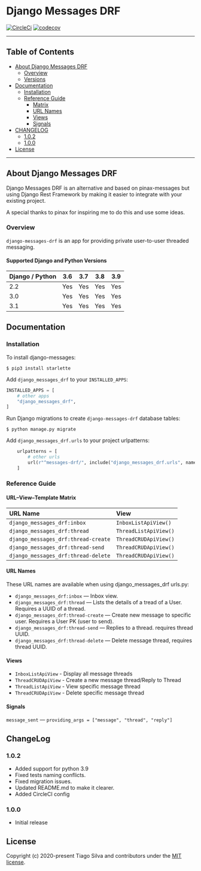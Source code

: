 # Django Messages DRF

[![CircleCi](https://img.shields.io/circleci/project/github/tarsil/django-messages-drf.svg)](https://circleci.com/gh/tarsil/django-messages-drf)
[![codecov](https://codecov.io/gh/tarsil/django-messages-drf/branch/master/graph/badge.svg?token=VfTlWQlGeF)](https://codecov.io/gh/tarsil/django-messages-drf)

---

## Table of Contents

- [About Django Messages DRF](#about-django-messages-drf)
  - [Overview](#overview)
  - [Versions](#supported-django-and-python-versions)
- [Documentation](#documentation)
  - [Installation](#installation)
  - [Reference Guide](#reference-guide)
    - [Matrix](#url–view–template-matrix)
    - [URL Names](#url-names)
    - [Views](#views)
    - [Signals](#signals)
- [CHANGELOG](#changelog)
  - [1.0.2](#102)
  - [1.0.0](#100)
- [License](#license)

---

## About Django Messages DRF

Django Messages DRF is an alternative and based on pinax-messages but using
Django Rest Framework by making it easier to integrate with your existing project.

A special thanks to pinax for inspiring me to do this and use some ideas.

### Overview

`django-messages-drf` is an app for providing private user-to-user threaded
messaging.

#### Supported Django and Python Versions

| Django / Python | 3.6 | 3.7 | 3.8 | 3.9
| --------------- | --- | --- | --- | ---
| 2.2  | Yes | Yes | Yes | Yes |
| 3.0  | Yes | Yes | Yes | Yes |
| 3.1  | Yes | Yes | Yes | Yes |

## Documentation

### Installation

To install django-messages:

```shell
$ pip3 install starlette
```

Add `django_messages_drf` to your `INSTALLED_APPS`:

```python
INSTALLED_APPS = [
    # other apps
    "django_messages_drf",
]
```

Run Django migrations to create `django-messages-drf` database tables:

```shell
$ python manage.py migrate
```

Add `django_messages_drf.urls` to your project urlpatterns:

```python
    urlpatterns = [
        # other urls
        url(r"^messages-drf/", include("django_messages_drf.urls", namespace="django_messages_drf")),
    ]
```

### Reference Guide

#### URL–View–Template Matrix

| URL Name  | View   |
| :-------- | :----- |
| `django_messages_drf:inbox`               | `InboxListApiView()` |
| `django_messages_drf:thread`      | `ThreadListApiView()` |
| `django_messages_drf:thread-create` | `ThreadCRUDApiView()` |
| `django_messages_drf:thread-send`       | `ThreadCRUDApiView()` |
| `django_messages_drf:thread-delete`       | `ThreadCRUDApiView()` |

#### URL Names

These URL names are available when using django_messages_drf urls.py:

- `django_messages_drf:inbox` — Inbox view.
- `django_messages_drf:thread` — Lists the details of a tread of a User.
Requires a UUID of a thread.
- `django_messages_drf:thread-create` — Create new message to specific user.
Requires a User PK (user to send).
- `django_messages_drf:thread-send` — Replies to a thread. requires thread UUID.
- `django_messages_drf:thread-delete` — Delete message thread, requires thread
UUID.

#### Views

- `InboxListApiView` - Display all message threads
- `ThreadCRUDApiView` - Create a new message thread/Reply to Thread
- `ThreadListApiView` - View specific message thread
- `ThreadCRUDApiView` - Delete specific message thread

#### Signals

`message_sent` — `providing_args = ["message", "thread", "reply"]`

## ChangeLog

### 1.0.2

- Added support for python 3.9
- Fixed tests naming conflicts.
- Fixed migration issues.
- Updated README.md to make it clearer.
- Added CircleCI config

### 1.0.0

- Initial release

## License

Copyright (c) 2020-present Tiago Silva and contributors under the [MIT license](https://opensource.org/licenses/MIT).
